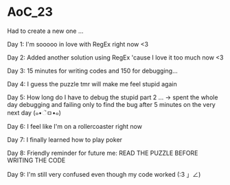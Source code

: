 # AoC_23
Had to create a new one ...

Day 1: I'm sooooo in love with RegEx right now <3

Day 2: Added another solution using RegEx 'cause I love it too much now <3

Day 3: 15 minutes for writing codes and 150 for debugging...

Day 4: I guess the puzzle tmr will make me feel stupid again

Day 5: How long do I have to debug the stupid part 2 ... -> spent the whole day debugging and failing only to find the bug after 5 minutes on the very next day (๑•ૅㅁ•๑)

Day 6: I feel like I'm on a rollercoaster right now

Day 7: I finally learned how to play poker

Day 8: Friendly reminder for future me: READ THE PUZZLE BEFORE WRITING THE CODE

Day 9: I'm still very confused even though my code worked (:3 」∠)
